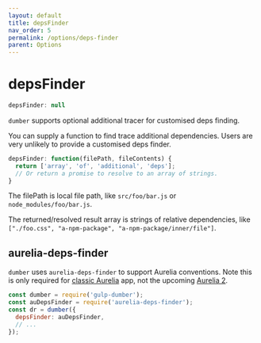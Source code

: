 ```yaml
---
layout: default
title: depsFinder
nav_order: 5
permalink: /options/deps-finder
parent: Options
---
```


# depsFinder

```js
depsFinder: null
```

`dumber` supports optional additional tracer for customised deps finding.

You can supply a function to find trace additional dependencies. Users are very unlikely to provide a customised deps finder.

```js
depsFinder: function(filePath, fileContents) {
  return ['array', 'of', 'additional', 'deps'];
  // Or return a promise to resolve to an array of strings.
}
```

The filePath is local file path, like `src/foo/bar.js` or `node_modules/foo/bar.js`.

The returned/resolved result array is strings of relative dependencies, like `["./foo.css", "a-npm-package", "a-npm-package/inner/file"]`.

## aurelia-deps-finder

`dumber` uses `aurelia-deps-finder` to support Aurelia conventions. Note this is only required for [classic Aurelia](https://github.com/aurelia/framework) app, not the upcoming [Aurelia 2](https://github.com/aurelia/aurelia).

```js
const dumber = require('gulp-dumber');
const auDepsFinder = require('aurelia-deps-finder');
const dr = dumber({
  depsFinder: auDepsFinder,
  // ...
});
```
